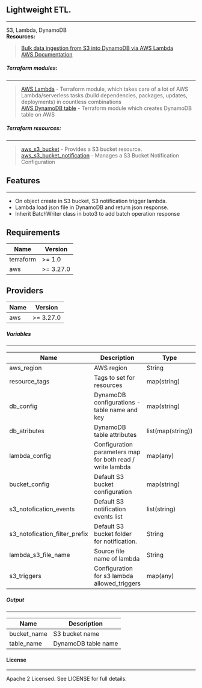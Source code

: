 ## Lightweight ETL.
---
S3, Lambda, DynamoDB</br>
**Resources:**</br>
>[Bulk data ingestion from S3 into DynamoDB via AWS Lambda](https://medium.com/analytics-vidhya/bulk-data-ingestion-from-s3-into-dynamodb-via-aws-lambda-b5bdc30bd5cd)</br>
>[AWS Documentation](https://docs.aws.amazon.com/apigateway/latest/developerguide/http-api-dynamo-db.html)</br>
##### Terraform modules:
---
> [AWS Lambda](https://registry.terraform.io/modules/terraform-aws-modules/lambda/aws/latest) - Terraform module, which takes  care of a lot of AWS Lambda/serverless tasks (build dependencies, packages, updates, deployments) in countless combinations</br>
> [AWS DynamoDB table](https://registry.terraform.io/modules/terraform-aws-modules/dynamodb-table/aws/latest) - Terraform module which creates DynamoDB table on AWS</br>

##### Terraform resources:
---
> [aws_s3_bucket](https://registry.terraform.io/providers/hashicorp/aws/latest/docs/resources/s3_bucket) - Provides a S3 bucket resource.</br>
> [aws_s3_bucket_notification](https://registry.terraform.io/providers/hashicorp/aws/latest/docs/resources/s3_bucket_notification) - Manages a S3 Bucket Notification Configuration</br>

## Features
---
- On object create in S3 bucket, S3 notification trigger lambda.
- Lambda load json file in DynamoDB and return json response.
- Inherit BatchWriter class in boto3 to add batch operation response

## Requirements
| Name | Version |
|------|---------|
| terraform | >= 1.0 |
| aws | >= 3.27.0 |

## Providers
| Name | Version |
|------|---------|
| aws | >= 3.27.0 |

##### Variables
---
| Name | Description | Type | Required |
| ------ | ------ | ------ | ------ | 
| aws_region | AWS region | String | No |
| resource_tags | Tags to set for resources | map(string) | No |
| db_config | DynamoDB configurations - table name and key | map(string) | No |
| db_atributes | DynamoDB table attributes | list(map(string)) | No |
| lambda_config | Configuration parameters map for both read / write lambda | map(any) | No |
| bucket_config | Default S3 bucket configuration |  map(string) | No |
| s3_notofication_events | Default S3 notification events list | list(string) | No |
| s3_notofication_filter_prefix | Default S3 bucket folder for notification. | String | No |
| lambda_s3_file_name | Source file name of lambda | String | No |
| s3_triggers | Configuration for s3 lambda allowed_triggers |  map(any) | No |

##### Output
---
| Name | Description |
| ------ | ------ |
| bucket_name | S3 bucket name |
| table_name | DynamoDB table name |

#### License
---
Apache 2 Licensed. See LICENSE for full details.

